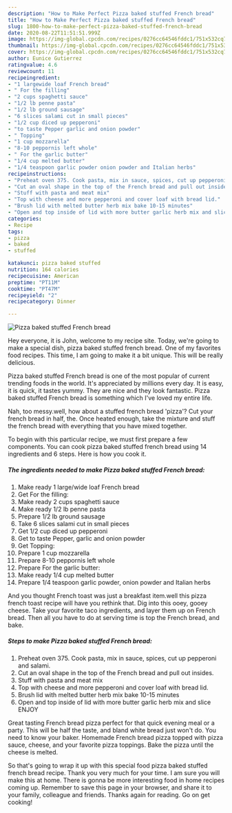 ```yaml
---
description: "How to Make Perfect Pizza baked stuffed French bread"
title: "How to Make Perfect Pizza baked stuffed French bread"
slug: 1800-how-to-make-perfect-pizza-baked-stuffed-french-bread
date: 2020-08-22T11:51:51.999Z
image: https://img-global.cpcdn.com/recipes/0276cc64546fddc1/751x532cq70/pizza-baked-stuffed-french-bread-recipe-main-photo.jpg
thumbnail: https://img-global.cpcdn.com/recipes/0276cc64546fddc1/751x532cq70/pizza-baked-stuffed-french-bread-recipe-main-photo.jpg
cover: https://img-global.cpcdn.com/recipes/0276cc64546fddc1/751x532cq70/pizza-baked-stuffed-french-bread-recipe-main-photo.jpg
author: Eunice Gutierrez
ratingvalue: 4.6
reviewcount: 11
recipeingredient:
- "1 largewide loaf French bread"
- " For the filling"
- "2 cups spaghetti sauce"
- "1/2 lb penne pasta"
- "1/2 lb ground sausage"
- "6 slices salami cut in small pieces"
- "1/2 cup diced up pepperoni"
- "to taste Pepper garlic and onion powder"
- " Topping"
- "1 cup mozzarella"
- "8-10 peppornis left whole"
- " For the garlic butter"
- "1/4 cup melted butter"
- "1/4 teaspoon garlic powder onion powder and Italian herbs"
recipeinstructions:
- "Preheat oven 375. Cook pasta, mix in sauce, spices, cut up pepperoni and salami."
- "Cut an oval shape in the top of the French bread and pull out insides."
- "Stuff with pasta and meat mix"
- "Top with cheese and more pepperoni and cover loaf with bread lid."
- "Brush lid with melted butter herb mix bake 10-15 minutes"
- "Open and top inside of lid with more butter garlic herb mix and slice ENJOY"
categories:
- Recipe
tags:
- pizza
- baked
- stuffed

katakunci: pizza baked stuffed 
nutrition: 164 calories
recipecuisine: American
preptime: "PT11M"
cooktime: "PT47M"
recipeyield: "2"
recipecategory: Dinner

---
```



![Pizza baked stuffed French bread](https://img-global.cpcdn.com/recipes/0276cc64546fddc1/751x532cq70/pizza-baked-stuffed-french-bread-recipe-main-photo.jpg)

Hey everyone, it is John, welcome to my recipe site. Today, we're going to make a special dish, pizza baked stuffed french bread. One of my favorites food recipes. This time, I am going to make it a bit unique. This will be really delicious.

Pizza baked stuffed French bread is one of the most popular of current trending foods in the world. It's appreciated by millions every day. It is easy, it is quick, it tastes yummy. They are nice and they look fantastic. Pizza baked stuffed French bread is something which I've loved my entire life.

Nah, too messy.well, how about a stuffed french bread &#39;pizza&#39;? Cut your french bread in half, the. Once heated enough, take the mixture and stuff the french bread with everything that you have mixed together.


To begin with this particular recipe, we must first prepare a few components. You can cook pizza baked stuffed french bread using 14 ingredients and 6 steps. Here is how you cook it.

<!--inarticleads1-->

##### The ingredients needed to make Pizza baked stuffed French bread:

1. Make ready 1 large/wide loaf French bread
1. Get  For the filling:
1. Make ready 2 cups spaghetti sauce
1. Make ready 1/2 lb penne pasta
1. Prepare 1/2 lb ground sausage
1. Take 6 slices salami cut in small pieces
1. Get 1/2 cup diced up pepperoni
1. Get to taste Pepper, garlic and onion powder
1. Get  Topping:
1. Prepare 1 cup mozzarella
1. Prepare 8-10 peppornis left whole
1. Prepare  For the garlic butter:
1. Make ready 1/4 cup melted butter
1. Prepare 1/4 teaspoon garlic powder, onion powder and Italian herbs


And you thought French toast was just a breakfast item.well this pizza french toast recipe will have you rethink that. Dig into this ooey, gooey cheese. Take your favorite taco ingredients, and layer them up on French bread. Then all you have to do at serving time is top the French bread, and bake. 

<!--inarticleads2-->

##### Steps to make Pizza baked stuffed French bread:

1. Preheat oven 375. Cook pasta, mix in sauce, spices, cut up pepperoni and salami.
1. Cut an oval shape in the top of the French bread and pull out insides.
1. Stuff with pasta and meat mix
1. Top with cheese and more pepperoni and cover loaf with bread lid.
1. Brush lid with melted butter herb mix bake 10-15 minutes
1. Open and top inside of lid with more butter garlic herb mix and slice ENJOY


Great tasting French bread pizza perfect for that quick evening meal or a party. This will be half the taste, and bland white bread just won&#39;t do. You need to know your baker. Homemade French bread pizza topped with pizza sauce, cheese, and your favorite pizza toppings. Bake the pizza until the cheese is melted. 

So that's going to wrap it up with this special food pizza baked stuffed french bread recipe. Thank you very much for your time. I am sure you will make this at home. There is gonna be more interesting food in home recipes coming up. Remember to save this page in your browser, and share it to your family, colleague and friends. Thanks again for reading. Go on get cooking!

